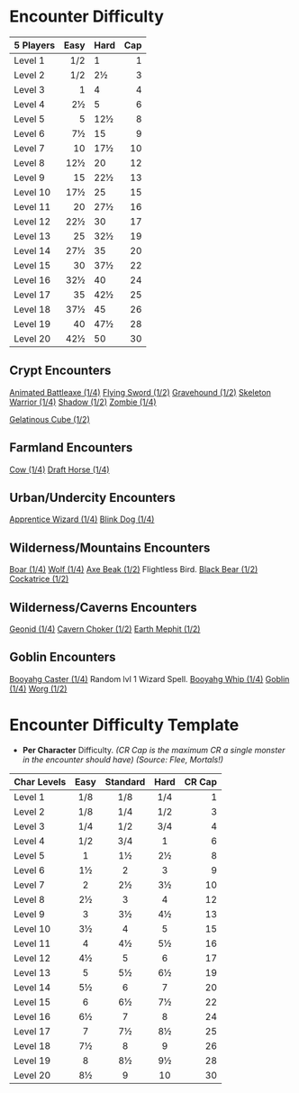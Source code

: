 # Encounter Difficulty

| 5 Players | Easy | Hard | Cap |
| :-------- | ---: | :--- | --: |
| Level 1   | 1/2  |    1 |   1 |
| Level 2   | 1/2  |   2½ |   3 |
| Level 3   | 1    |    4 |   4 |
| Level 4   | 2½   |    5 |   6 |
| Level 5   | 5    |  12½ |   8 |
| Level 6   | 7½   |   15 |   9 |
| Level 7   | 10   |  17½ |  10 |
| Level 8   | 12½  |   20 |  12 |
| Level 9   | 15   |  22½ |  13 |
| Level 10  | 17½  |   25 |  15 |
| Level 11  | 20   |  27½ |  16 |
| Level 12  | 22½  |   30 |  17 |
| Level 13  | 25   |  32½ |  19 |
| Level 14  | 27½  |   35 |  20 |
| Level 15  | 30   |  37½ |  22 |
| Level 16  | 32½  |   40 |  24 |
| Level 17  | 35   |  42½ |  25 |
| Level 18  | 37½  |   45 |  26 |
| Level 19  | 40   |  47½ |  28 |
| Level 20  | 42½  |   50 |  30 |

## Crypt Encounters
[Animated Battleaxe (1/4)](dm_monsters.md#animated-battleaxe)
[Flying Sword (1/2)](dm_monsters.md#flying-sword)
[Gravehound (1/2)](dm_monsters.md#gravehound)
[Skeleton Warrior (1/4)](dm_monsters.md#skeleton-warrior)
[Shadow (1/2)](dm_monsters.md#shadow)
[Zombie (1/4)](dm_monsters.md#zombie)

[Gelatinous Cube (1/2)](dm_monsters.md#gelatinous-cube) 



## Farmland Encounters
[Cow (1/4)](dm_monsters.md#cow)
[Draft Horse (1/4)](dm_monsters.md#draft-horse)



## Urban/Undercity Encounters
[Apprentice Wizard (1/4)](dm_monsters.md#apprentice-wizard)
[Blink Dog (1/4)](dm_monsters.md#blink-dog)


## Wilderness/Mountains Encounters
[Boar (1/4)](dm_monsters.md#boar)
[Wolf (1/4)](dm_monsters.md#wolf)
[Axe Beak (1/2)](dm_monsters.md#axe-beak) Flightless Bird.
[Black Bear (1/2)](dm_monsters.md#black-bear)
[Cockatrice (1/2)](dm_monsters.md#cockatrice)


## Wilderness/Caverns Encounters
[Geonid (1/4)](dm_monsters.md#geonid) 
[Cavern Choker (1/2)](dm_monsters.md#cavern-choker)
[Earth Mephit (1/2)](dm_monsters.md#earth-mephit)


## Goblin Encounters
[Booyahg Caster (1/4)](dm_monsters.md#booyahg-caster) Random lvl 1 Wizard Spell.
[Booyahg Whip (1/4)](dm_monsters.md#booyahg-whip)
[Goblin (1/4)](dm_monsters.md#goblin)
[Worg (1/2)](dm_monsters.md#worg)




# Encounter Difficulty Template

- **Per Character** Difficulty. *(CR Cap is the maximum CR a single monster in the encounter should have)* *(Source: Flee, Mortals!)*

| Char Levels | Easy | Standard | Hard | CR Cap |
| :---------- | :--: | :------: | :--: | -----: |
| Level 1     | 1/8  |   1/8    | 1/4  |      1 |
| Level 2     | 1/8  |   1/4    | 1/2  |      3 |
| Level 3     | 1/4  |   1/2    | 3/4  |      4 |
| Level 4     | 1/2  |   3/4    |  1   |      6 |
| Level 5     |  1   |    1½    |  2½  |      8 |
| Level 6     |  1½  |    2     |  3   |      9 |
| Level 7     |  2   |    2½    |  3½  |     10 |
| Level 8     |  2½  |    3     |  4   |     12 |
| Level 9     |  3   |    3½    |  4½  |     13 |
| Level 10    |  3½  |    4     |  5   |     15 |
| Level 11    |  4   |    4½    |  5½  |     16 |
| Level 12    |  4½  |    5     |  6   |     17 |
| Level 13    |  5   |    5½    |  6½  |     19 |
| Level 14    |  5½  |    6     |  7   |     20 |
| Level 15    |  6   |    6½    |  7½  |     22 |
| Level 16    |  6½  |    7     |  8   |     24 |
| Level 17    |  7   |    7½    |  8½  |     25 |
| Level 18    |  7½  |    8     |  9   |     26 |
| Level 19    |  8   |    8½    |  9½  |     28 |
| Level 20    |  8½  |    9     |  10  |     30 |